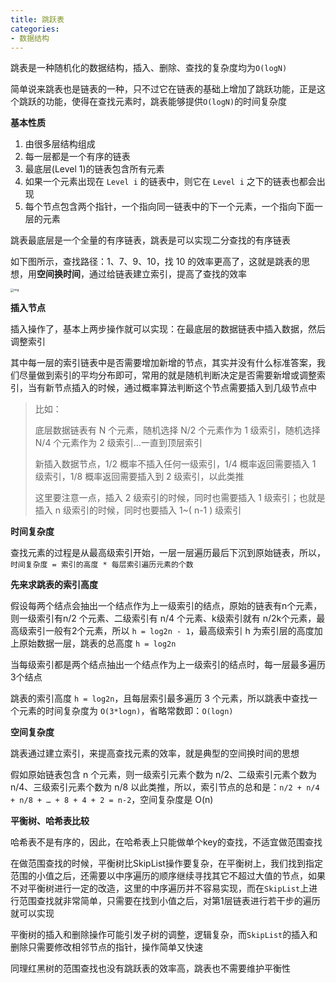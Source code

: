```yaml
---
title: 跳跃表
categories: 
- 数据结构
---
```


跳表是一种随机化的数据结构，插入、删除、查找的复杂度均为`O(logN)`

简单说来跳表也是链表的一种，只不过它在链表的基础上增加了跳跃功能，正是这个跳跃的功能，使得在查找元素时，跳表能够提供`O(logN)`的时间复杂度

**基本性质**

1. 由很多层结构组成
2. 每一层都是一个有序的链表
3. 最底层(Level 1)的链表包含所有元素
4. 如果一个元素出现在 `Level i` 的链表中，则它在 `Level i` 之下的链表也都会出现
5. 每个节点包含两个指针，一个指向同一链表中的下一个元素，一个指向下面一层的元素

跳表最底层是一个全量的有序链表，跳表是可以实现二分查找的有序链表

如下图所示，查找路径：1、7、9、10，找 10 的效率更高了，这就是跳表的思想，用**空间换时间**，通过给链表建立索引，提高了查找的效率

<img src="https://xiaoflyfish.oss-cn-beijing.aliyuncs.com/image/20201224190951.png" alt="img" style="zoom:33%;" />

**插入节点**

插入操作了，基本上两步操作就可以实现：在最底层的数据链表中插入数据，然后调整索引

其中每一层的索引链表中是否需要增加新增的节点，其实并没有什么标准答案，我们尽量做到索引的平均分布即可，常用的就是随机判断决定是否需要新增或调整索引，当有新节点插入的时候，通过概率算法判断这个节点需要插入到几级节点中

> 比如：
>
> 底层数据链表有 N 个元素，随机选择 N/2 个元素作为 1 级索引，随机选择 N/4 个元素作为 2 级索引…一直到顶层索引
>
> 新插入数据节点，1/2 概率不插入任何一级索引，1/4 概率返回需要插入 1 级索引，1/8 概率返回需要插入到 2 级索引，以此类推
>
> 这里要注意一点，插入 2 级索引的时候，同时也需要插入 1 级索引；也就是插入 n 级索引的时候，同时也要插入 1~( n-1 ) 级索引

**时间复杂度**

查找元素的过程是从最高级索引开始，一层一层遍历最后下沉到原始链表，所以，`时间复杂度 = 索引的高度 * 每层索引遍历元素的个数`

**先来求跳表的索引高度**

假设每两个结点会抽出一个结点作为上一级索引的结点，原始的链表有n个元素，则一级索引有n/2 个元素、二级索引有 n/4 个元素、k级索引就有 n/2k个元素，最高级索引一般有2个元素，所以 `h = log2n - 1`，最高级索引 h 为索引层的高度加上原始数据一层，跳表的总高度 `h = log2n`

当每级索引都是两个结点抽出一个结点作为上一级索引的结点时，每一层最多遍历3个结点

跳表的索引高度 `h = log2n`，且每层索引最多遍历 3 个元素，所以跳表中查找一个元素的时间复杂度为 `O(3*logn)`，省略常数即：`O(logn)`

**空间复杂度**

跳表通过建立索引，来提高查找元素的效率，就是典型的空间换时间的思想

假如原始链表包含 n 个元素，则一级索引元素个数为 n/2、二级索引元素个数为 n/4、三级索引元素个数为 n/8 以此类推，所以，索引节点的总和是：`n/2 + n/4 + n/8 + … + 8 + 4 + 2 = n-2`，空间复杂度是 O(n)

**平衡树、哈希表比较**

哈希表不是有序的，因此，在哈希表上只能做单个key的查找，不适宜做范围查找

在做范围查找的时候，平衡树比SkipList操作要复杂，在平衡树上，我们找到指定范围的小值之后，还需要以中序遍历的顺序继续寻找其它不超过大值的节点，如果不对平衡树进行一定的改造，这里的中序遍历并不容易实现，而在`SkipList`上进行范围查找就非常简单，只需要在找到小值之后，对第1层链表进行若干步的遍历就可以实现

平衡树的插入和删除操作可能引发子树的调整，逻辑复杂，而`SkipList`的插入和删除只需要修改相邻节点的指针，操作简单又快速

同理红黑树的范围查找也没有跳跃表的效率高，跳表也不需要维护平衡性